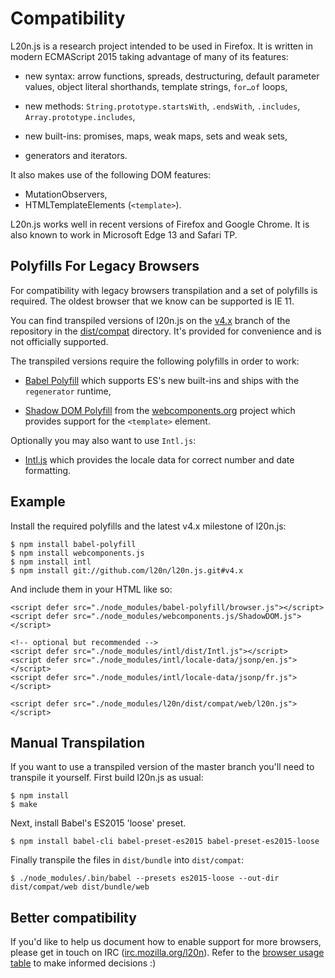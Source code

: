 Compatibility
=============

L20n.js is a research project intended to be used in Firefox.  It is written in 
modern ECMAScript 2015 taking advantage of many of its features:

  - new syntax: arrow functions, spreads, destructuring, default parameter 
    values, object literal shorthands, template strings, `for…of` loops,

  - new methods: `String.prototype.startsWith`, `.endsWith`, `.includes`, 
    `Array.prototype.includes`,

  - new built-ins: promises, maps, weak maps, sets and weak sets,

  - generators and iterators.

It also makes use of the following DOM features:

  - MutationObservers,
  - HTMLTemplateElements (`<template>`).

L20n.js works well in recent versions of Firefox and Google Chrome.  It is also 
known to work in Microsoft Edge 13 and Safari TP.


Polyfills For Legacy Browsers
-----------------------------

For compatibility with legacy browsers transpilation and a set of polyfills is 
required.  The oldest browser that we know can be supported is IE 11.

You can find transpiled versions of l20n.js on the [v4.x][] branch of the 
repository in the [dist/compat][] directory.   It's provided for convenience 
and is not officially supported.

The transpiled versions require the following polyfills in order to work:

  - [Babel Polyfill][] which supports ES's new built-ins and ships with the 
    `regenerator` runtime,

  - [Shadow DOM Polyfill][] from the [webcomponents.org][] project which 
    provides support for the `<template>` element.

Optionally you may also want to use `Intl.js`:

  - [Intl.js][] which provides the locale data for correct number and date 
    formatting.

[v4.x]: https://github.com/l20n/l20n.js/tree/v4.x
[dist/compat]: https://github.com/l20n/l20n.js/tree/v4.x/dist/compat
[Babel Polyfill]: https://babeljs.io/docs/usage/polyfill/
[Shadow DOM Polyfill]: http://webcomponents.org/polyfills/shadow-dom/
[webcomponents.org]: http://webcomponents.org/
[Intl.js]: https://github.com/andyearnshaw/Intl.js


Example
-------

Install the required polyfills and the latest v4.x milestone of l20n.js:

    $ npm install babel-polyfill
    $ npm install webcomponents.js
    $ npm install intl
    $ npm install git://github.com/l20n/l20n.js.git#v4.x

And include them in your HTML like so:

    <script defer src="./node_modules/babel-polyfill/browser.js"></script>
    <script defer src="./node_modules/webcomponents.js/ShadowDOM.js"></script>

    <!-- optional but recommended -->
    <script defer src="./node_modules/intl/dist/Intl.js"></script>
    <script defer src="./node_modules/intl/locale-data/jsonp/en.js"></script>
    <script defer src="./node_modules/intl/locale-data/jsonp/fr.js"></script>

    <script defer src="./node_modules/l20n/dist/compat/web/l20n.js"></script> 


Manual Transpilation
--------------------

If you want to use a transpiled version of the master branch you'll need to 
transpile it yourself.  First build l20n.js as usual:

    $ npm install
    $ make

Next, install Babel's ES2015 'loose' preset.

    $ npm install babel-cli babel-preset-es2015 babel-preset-es2015-loose

Finally transpile the files in `dist/bundle` into `dist/compat`:

    $ ./node_modules/.bin/babel --presets es2015-loose --out-dir dist/compat/web dist/bundle/web


Better compatibility
--------------------

If you'd like to help us document how to enable support for more browsers, 
please get in touch on IRC ([irc.mozilla.org/l20n][]).  Refer to the [browser 
usage table][] to make informed decisions :)

[irc.mozilla.org/l20n]: irc://irc.mozilla.org/l20n
[browser usage table]: http://caniuse.com/usage-table
